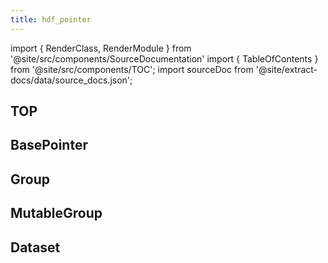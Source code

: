 ```yaml
---
title: hdf_pointer
---
```


import { RenderClass, RenderModule } from '@site/src/components/SourceDocumentation'
import { TableOfContents } from '@site/src/components/TOC';
import sourceDoc from '@site/extract-docs/data/source_docs.json';

## TOP

<RenderModule data={sourceDoc} moduleFullName="bamboost.common.hdf_pointer" />

## BasePointer

<RenderClass data={sourceDoc} classFullName="bamboost.common.hdf_pointer.BasePointer" />

## Group

<RenderClass data={sourceDoc} classFullName="bamboost.common.hdf_pointer.Group" />

## MutableGroup

<RenderClass data={sourceDoc} classFullName="bamboost.common.hdf_pointer.MutableGroup" />

## Dataset

<RenderClass data={sourceDoc} classFullName="bamboost.common.hdf_pointer.Dataset" />

<TableOfContents />

